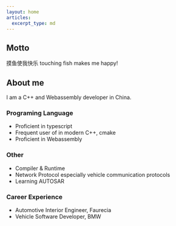 ```yaml
---
layout: home
articles:
  excerpt_type: md
---
```


## Motto

摸鱼使我快乐 touching fish makes me happy!

## About me

I am a C++ and Webassembly developer in China.

### Programing Language

- Proficient in typescript
- Frequent user of in modern C++, cmake
- Proficient in Webassembly

### Other

- Compiler & Runtime
- Network Protocol especially vehicle communication protocols
- Learning AUTOSAR

### Career Experience

- Automotive Interior Engineer, Faurecia
- Vehicle Software Developer, BMW
